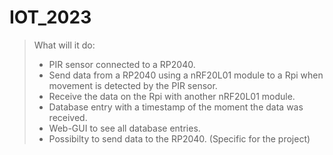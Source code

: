# IOT_2023

> What will it do:
>
> - PIR sensor connected to a RP2040.
> - Send data from a RP2040 using a nRF20L01 module to a Rpi when movement is detected by the PIR sensor.
> - Receive the data on the Rpi with another nRF20L01 module.
> - Database entry with a timestamp of the moment the data was received.
> - Web-GUI to see all database entries.
> - Possibilty to send data to the RP2040. (Specific for the project)
